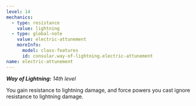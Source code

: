 ```yaml
---
level: 14
mechanics:
  - type: resistance
    value: lightning
  - type: global-note
    value: electric-attunement
    moreInfo:
      model: class-features
      id: consular.way-of-lightning.electric-attunement
name: electric-attunement
---
```

_**Way of Lightning:** 14th level_

You gain resistance to lightning damage, and force powers you cast ignore resistance to lightning damage.